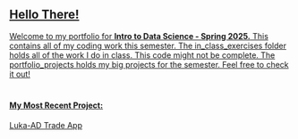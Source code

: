 <h2> <a href="https://www.youtube.com/watch?v=6D9Uh6oeMlA"> Hello There!</h2>
<p>  Welcome to my portfolio for <b>Intro to Data Science - Spring 2025.</b> This contains all of my coding work this semester. The in_class_exercises folder holds all of the work I do in class. This code might not be complete. The portfolio_projects holds my big projects for the semester. Feel free to check it out!
<br>

 #
<h4> My Most Recent Project: </h4> 
<p> <a href='https://github.com/jack-b-thomas/THOMAS-Data-Science-Portfolio/tree/main/portfolio_projects/luka_ad_trade_app'> Luka-AD Trade App </p>
 
